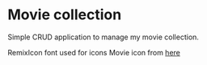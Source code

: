 # Movie collection
Simple CRUD application to manage my movie collection.

RemixIcon font used for icons
Movie icon from [here](https://www.iconfinder.com/icons/285634/movie_film_icon)